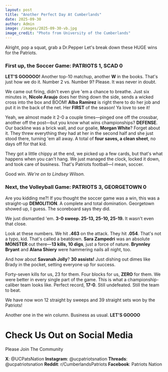 ```yaml
---
layout: post
title: "Another Perfect Day At Cumberlands"
date: 2025-09-30
author: Admin
image: /images/2025-09-30-vb.jpg
image_credit: "Photo from University of the Cumberlands"
---
```


Alright, pop a squat, grab a Dr.Pepper Let's break down these HUGE wins for the Patriots.

### **First up, the Soccer Game: PATRIOTS 1, SCAD 0**

**LET'S GOOOOO!** Another top-10 matchup, another **W** in the books. That's just how we do it. Number 2 vs. Number 9? Please. It was never in doubt.

We came out firing, didn't even give 'em a chance to breathe. Just six minutes in, **Nicole Araujo** does her thing down the side, sends a wicked cross into the box and BOOM! **Alba Ramirez** is right there to do her job and put it in the back of the net. Her **FIRST** of the season! Ya love to see it!

Yeah, we almost made it 2-0 a couple times—pinged one off the crossbar, another off the post—but you know what wins championships? **DEFENSE**. Our backline was a brick wall, and our goalie, **Morgan White**? Forget about it. They threw everything they had at her in the second half and she just stood there, turning 'em all away. A total of **four saves, a clean sheet**, no days off for that kid.

They got a little chippy at the end, we picked up a few cards, but that's what happens when you can't hang. We just managed the clock, locked it down, and took care of business. That's Patriots football—I mean, soccer.

Good win. *We're on to Lindsey Wilson.*

### **Next, the Volleyball Game: PATRIOTS 3, GEORGETOWN 0**

Are you kidding me?! If you thought the soccer game was a win, this was a straight-up **DEMOLITION**. A complete and total domination. Georgetown showed up, I guess. The scoreboard says they did.

We just dismantled 'em. **3-0 sweep. 25-13, 25-10, 25-19.** It wasn't even that close.

Look at these numbers. We hit **.463** on the attack. They hit **.054**. That's not a typo, kid. That's called a beatdown. **Sara Zampedri** was an absolute **MONSTER** out there—**13 kills, 10 digs**, just a force of nature. **Brynnley Bryant** and **Alana Shiery** were hammering nails all night, too.

And how about **Savanah Jolly**? **30 assists!** Just dishing out dimes like Brady in the pocket, setting everyone up for success.

Forty-seven kills for us, 23 for them. Four blocks for us, **ZERO** for them. We were better in every single part of the game. This is what a championship-caliber team looks like. Perfect record, **17-0**. Still undefeated. Still the team to beat.

We have now won 12 straight by sweeps and 39 straight sets won by the Patriots!

Another one in the win column. Business as usual. **LET'S GOOOO**

# Check Us Out on Social Media

Please Join The Community

**X**: @UCPatsNation
**Instagram**: @ucpatriotsnation
**Threads**: @ucpatriotsnation
**Reddit**: r/CumberlandsPatriots
**Facebook**: Patriots Nation